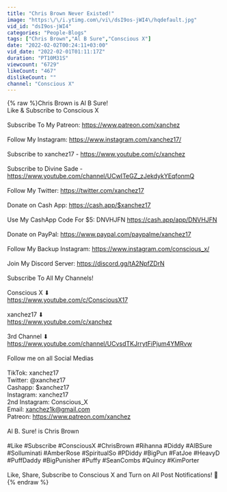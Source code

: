 ```yaml
---
title: "Chris Brown Never Existed!"
image: "https:\/\/i.ytimg.com\/vi\/dsI9os-jWI4\/hqdefault.jpg"
vid_id: "dsI9os-jWI4"
categories: "People-Blogs"
tags: ["Chris Brown","Al B Sure","Conscious X"]
date: "2022-02-02T00:24:11+03:00"
vid_date: "2022-02-01T01:11:17Z"
duration: "PT10M31S"
viewcount: "6729"
likeCount: "467"
dislikeCount: ""
channel: "Conscious X"
---
```

{% raw %}Chris Brown is Al B Sure!<br />Like &amp; Subscribe to Conscious X <br /><br />Subscribe To My Patreon: <a rel="nofollow" target="blank" href="https://www.patreon.com/xanchez">https://www.patreon.com/xanchez</a><br /><br />Follow My Instagram: <a rel="nofollow" target="blank" href="https://www.instagram.com/xanchez17/">https://www.instagram.com/xanchez17/</a><br /><br />Subscribe to xanchez17 - <a rel="nofollow" target="blank" href="https://www.youtube.com/c/xanchez">https://www.youtube.com/c/xanchez</a><br /><br />Subscribe to Divine Sade - <a rel="nofollow" target="blank" href="https://www.youtube.com/channel/UCwITeGZ_zJekdykYEqfonmQ">https://www.youtube.com/channel/UCwITeGZ_zJekdykYEqfonmQ</a><br /><br />Follow My Twitter: <a rel="nofollow" target="blank" href="https://twitter.com/xanchez17">https://twitter.com/xanchez17</a><br /><br />Donate on Cash App: <a rel="nofollow" target="blank" href="https://cash.app/$xanchez17">https://cash.app/$xanchez17</a><br /><br />Use My CashApp Code For $5: DNVHJFN <a rel="nofollow" target="blank" href="https://cash.app/app/DNVHJFN">https://cash.app/app/DNVHJFN</a><br /><br />Donate on PayPal: <a rel="nofollow" target="blank" href="https://www.paypal.com/paypalme/xanchez17">https://www.paypal.com/paypalme/xanchez17</a><br /><br />Follow My Backup Instagram: <a rel="nofollow" target="blank" href="https://www.instagram.com/conscious_x/">https://www.instagram.com/conscious_x/</a><br /><br />Join My Discord Server: <a rel="nofollow" target="blank" href="https://discord.gg/tA2NpfZDrN">https://discord.gg/tA2NpfZDrN</a><br /><br />Subscribe To All My Channels!<br /><br />Conscious X ⬇<br /><a rel="nofollow" target="blank" href="https://www.youtube.com/c/ConsciousX17">https://www.youtube.com/c/ConsciousX17</a><br /><br />xanchez17 ⬇<br /><a rel="nofollow" target="blank" href="https://www.youtube.com/c/xanchez">https://www.youtube.com/c/xanchez</a><br /><br />3rd Channel ⬇<br /><a rel="nofollow" target="blank" href="https://www.youtube.com/channel/UCvsdTKJrrytFiPjum4YMRvw">https://www.youtube.com/channel/UCvsdTKJrrytFiPjum4YMRvw</a><br /><br />Follow me on all Social Medias <br /><br />TikTok: xanchez17<br />Twitter: @xanchez17<br />Cashapp: $xanchez17<br />Instagram: xanchez17<br />2nd Instagram: Conscious_X<br />Email: xanchez1k@gmail.com<br />Patreon: <a rel="nofollow" target="blank" href="https://www.patreon.com/xanchez">https://www.patreon.com/xanchez</a><br /><br />Al B. Sure! is Chris Brown <br /><br />#Like #Subscribe #ConsciousX #ChrisBrown #Rihanna #Diddy #AlBSure #Solluminati #AmberRose #SpiritualSo #PDiddy #BigPun #FatJoe #HeavyD #PuffDaddy #BigPunisher #Puffy #SeanCombs #Quincy #KimPorter<br /><br />Like, Share, Subscribe to Conscious X and Turn on All Post Notifications! 🔔{% endraw %}
